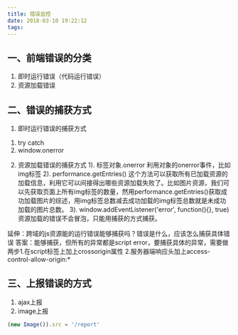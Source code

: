```yaml
---
title: 错误监控
date: 2018-03-10 19:22:12
tags:
---
```

## 一、前端错误的分类
1. 即时运行错误（代码运行错误）
2. 资源加载错误

## 二、错误的捕获方式
1. 即时运行错误的捕获方式
1) try catch
2) window.onerror
<!--MORE-->
2. 资源加载错误的捕获方式
1). 标签对象.onerror
利用对象的onerror事件，比如img标签
2). performance.getEntries()
这个方法可以获取所有已加载资源的加载信息，利用它可以间接得出哪些资源加载失败了。比如图片资源，我们可以先获取页面上所有img标签的数量，然用performance.getEntries()获取成功加载图片的综述，用img标签总数减去成功加载的img标签总数就是未成功加载的图片总数。
3). window.addEventListener('error', function(){}, true)
资源加载的错误不会冒泡，只能用捕获的方式捕获。

延伸：跨域的js资源能的运行错误能够捕获吗？错误是什么，应该怎么捕获具体错误
答案：能够捕获，但所有的异常都是script error，要捕获具体的异常，需要做两步1.在script标签上加上crossorigin属性 2.服务器端响应头加上access-control-allow-origin:*
## 三、上报错误的方式
1. ajax上报
2. image上报
```Javascript
(new Image()).src = '/report'
```
